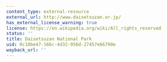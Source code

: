 ```yaml
---
content_type: external-resource
external_url: http://www.daisetsuzan.or.jp/
has_external_license_warning: true
license: https://en.wikipedia.org/wiki/All_rights_reserved
status: ''
title: Daisetsuzan National Park
uid: 0c10be47-166c-4d32-956d-27457e66790e
wayback_url: ''
---
```

